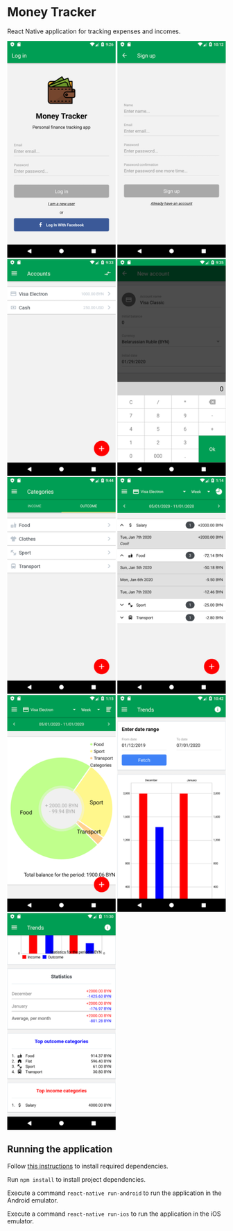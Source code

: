 # Money Tracker

React Native application for tracking expenses and incomes.

<img src="screenshots/login.png" alt="Log in screen" width="250"/> <img src="screenshots/signup.png" alt="Sign up screen" width="250"/> <img src="screenshots/accounts.png" alt="Accounts screen" width="250"/> <img src="screenshots/add-account.png" alt="Add account screen" width="250"/> <img src="screenshots/categories.png" alt="Categories screen" width="250"/> <img src="screenshots/transactions.png" alt="Transaction list screen" width="250"/> <img src="screenshots/pie-chart.png" alt="Pie chart represebtation of transaction list" width="250"/> <img src="screenshots/trends.png" alt="Trends screen" width="250"/> <img src="screenshots/top-categories.png" alt="List of top categories on Trends screen" width="250"/>

## Running the application

Follow [this instructions](https://facebook.github.io/react-native/docs/getting-started#installing-dependencies-3) to install required dependencies.

Run `npm install` to install project dependencies.

Execute a command `react-native run-android` to run the application in the Android emulator.

Execute a command `react-native run-ios` to run the application in the iOS emulator.
